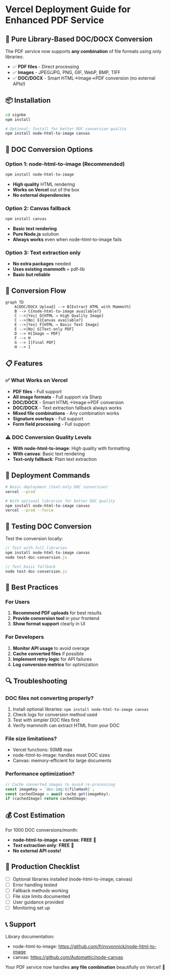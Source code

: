 # Vercel Deployment Guide for Enhanced PDF Service

## 🚀 Pure Library-Based DOC/DOCX Conversion

The PDF service now supports **any combination** of file formats using only libraries:
- ✅ **PDF files** - Direct processing
- ✅ **Images** - JPEG/JPG, PNG, GIF, WebP, BMP, TIFF  
- ✅ **DOC/DOCX** - Smart HTML→Image→PDF conversion (no external APIs!)

## 📦 Installation

```bash
cd signbe
npm install

# Optional: Install for better DOC conversion quality
npm install node-html-to-image canvas
```

## 🔧 DOC Conversion Options

### Option 1: node-html-to-image (Recommended)
```bash
npm install node-html-to-image
```
- **High quality** HTML rendering
- **Works on Vercel** out of the box
- **No external dependencies**

### Option 2: Canvas fallback
```bash
npm install canvas
```
- **Basic text rendering** 
- **Pure Node.js** solution
- **Always works** even when node-html-to-image fails

### Option 3: Text extraction only
- **No extra packages** needed
- **Uses existing mammoth** + pdf-lib
- **Basic but reliable**

## 🔄 Conversion Flow

```mermaid
graph TD
    A[DOC/DOCX Upload] --> B[Extract HTML with Mammoth]
    B --> C{node-html-to-image available?}
    C -->|Yes| D[HTML → High Quality Image]
    C -->|No| E{Canvas available?}
    E -->|Yes| F[HTML → Basic Text Image]
    E -->|No| G[Text-only PDF]
    D --> H[Image → PDF]
    F --> H
    G --> I[Final PDF]
    H --> I
```

## 📋 Features

### ✅ What Works on Vercel
- **PDF files** - Full support
- **All image formats** - Full support via Sharp
- **DOC/DOCX** - Smart HTML→Image→PDF conversion
- **DOC/DOCX** - Text extraction fallback always works
- **Mixed file combinations** - Any combination works
- **Signature overlays** - Full support
- **Form field processing** - Full support

### ⚠️ DOC Conversion Quality Levels
- **With node-html-to-image**: High quality with formatting
- **With canvas**: Basic text rendering
- **Text-only fallback**: Plain text extraction

## 🔧 Deployment Commands

```bash
# Basic deployment (text-only DOC conversion)
vercel --prod

# With optional libraries for better DOC quality
npm install node-html-to-image canvas
vercel --prod --force
```

## 🧪 Testing DOC Conversion

Test the conversion locally:

```javascript
// Test with full libraries
npm install node-html-to-image canvas
node test-doc-conversion.js

// Test basic fallback
node test-doc-conversion.js
```

## 🎯 Best Practices

### For Users
1. **Recommend PDF uploads** for best results
2. **Provide conversion tool** in your frontend
3. **Show format support** clearly in UI

### For Developers
1. **Monitor API usage** to avoid overage
2. **Cache converted files** if possible
3. **Implement retry logic** for API failures
4. **Log conversion metrics** for optimization

## 🔍 Troubleshooting

### DOC files not converting properly?
1. Install optional libraries: `npm install node-html-to-image canvas`
2. Check logs for conversion method used
3. Test with simpler DOC files first
4. Verify mammoth can extract HTML from your DOC

### File size limitations?
- Vercel functions: 50MB max
- node-html-to-image: handles most DOC sizes
- Canvas: memory-efficient for large documents

### Performance optimization?
```javascript
// Cache converted images to avoid re-processing
const imageKey = `doc-img:${fileHash}`;
const cachedImage = await cache.get(imageKey);
if (cachedImage) return cachedImage;
```

## 💰 Cost Estimation

For 1000 DOC conversions/month:
- **node-html-to-image + canvas**: **FREE** 🎉
- **Text extraction only**: **FREE** 🎉
- **No external API costs!**

## 🚀 Production Checklist

- [ ] Optional libraries installed (node-html-to-image, canvas)
- [ ] Error handling tested
- [ ] Fallback methods working
- [ ] File size limits documented
- [ ] User guidance provided
- [ ] Monitoring set up

## 📞 Support

Library documentation:
- node-html-to-image: https://github.com/frinyvonnick/node-html-to-image
- canvas: https://github.com/Automattic/node-canvas

Your PDF service now handles **any file combination** beautifully on Vercel! 🎉 